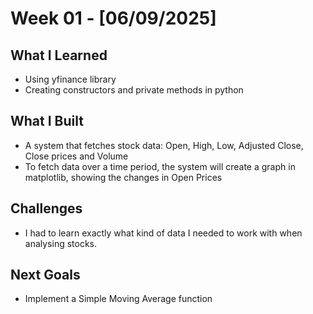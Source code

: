 # Week 01 - [06/09/2025]

## What I Learned
- Using yfinance library
- Creating constructors and private methods in python

## What I Built
- A system that fetches stock data: Open, High, Low, Adjusted Close, Close prices and Volume
- To fetch data over a time period, the system will create a graph in matplotlib, showing the changes in Open Prices

## Challenges
- I had to learn exactly what kind of data I needed to work with when analysing stocks.

## Next Goals
- Implement a Simple Moving Average function
